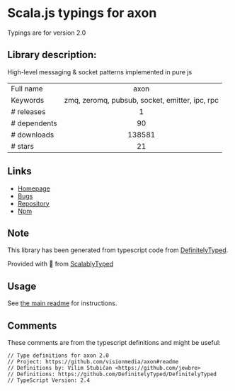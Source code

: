 
# Scala.js typings for axon

Typings are for version 2.0

## Library description:
High-level messaging & socket patterns implemented in pure js

|                    |                 |
| ------------------ | :-------------: |
| Full name          | axon |
| Keywords           | zmq, zeromq, pubsub, socket, emitter, ipc, rpc |
| # releases         | 1 |
| # dependents       | 90 |
| # downloads        | 138581 |
| # stars            | 21 |

## Links
- [Homepage](https://github.com/visionmedia/axon#readme)
- [Bugs](https://github.com/visionmedia/axon/issues)
- [Repository](https://github.com/visionmedia/axon)
- [Npm](https://www.npmjs.com/package/axon)
    


## Note
This library has been generated from typescript code from [DefinitelyTyped](https://definitelytyped.org).

Provided with :purple_heart: from [ScalablyTyped](https://github.com/oyvindberg/ScalablyTyped)

## Usage
See [the main readme](../../readme.md) for instructions.

## Comments

These comments are from the typescript definitions and might be useful:
```
// Type definitions for axon 2.0
// Project: https://github.com/visionmedia/axon#readme
// Definitions by: Vilim Stubičan <https://github.com/jewbre>
// Definitions: https://github.com/DefinitelyTyped/DefinitelyTyped
// TypeScript Version: 2.4

```

